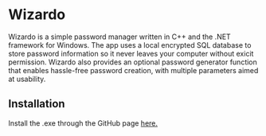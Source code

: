 # Wizardo

Wizardo is a simple password manager written in C++ and the .NET framework for Windows. The app uses a local encrypted SQL database to store password information so it never leaves your computer without exicit permission. 
Wizardo also provides an optional password generator function that enables hassle-free password creation, with multiple parameters aimed at usability. 

## Installation

Install the .exe through the GitHub page [here.](https://github.com/thatcatfromspace/Wizardo)
